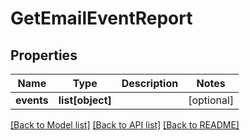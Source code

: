 # GetEmailEventReport

## Properties
Name | Type | Description | Notes
------------ | ------------- | ------------- | -------------
**events** | **list[object]** |  | [optional] 

[[Back to Model list]](../README.md#documentation-for-models) [[Back to API list]](../README.md#documentation-for-api-endpoints) [[Back to README]](../README.md)

